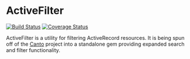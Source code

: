 ActiveFilter
============
[![Build Status](https://travis-ci.org/danascheider/active_filter.svg?branch=master)](https://travis-ci.org/danascheider/active_filter) [![Coverage Status](https://coveralls.io/repos/danascheider/active_filter/badge.png)](https://coveralls.io/r/danascheider/active_filter) 

ActiveFilter is a utility for filtering ActiveRecord resources. It is being spun off of 
the [Canto](https://github.com/danascheider/canto) project into a standalone gem providing
expanded search and filter functionality.